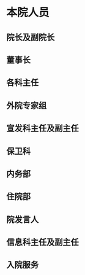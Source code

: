 # 本院人员

<script setup>
import { VPTeamMembers } from 'vitepress/theme'

// 院长及副院长
const 院长及副院长 = [
  {
    avatar: '/01.jpg',
    name: '汝可知jr',
    title: '院长',
  },
  {
    avatar: '/02.jpg',
    name: '阿斯托洛吉斯•德丽莎•梅姬斯图斯',
    title: '副院长',
  },
]

// 董事长
const 董事长 = [
  {
    avatar: '/01.jpg',
    name: '汝可知jr',
  },
  {
    avatar: '/03.jpg',
    name: '卜粟粟～',
  },
  {
    avatar: '/04.jpg',
    name: '纳西妲',
  },
  {
    avatar: '/05.jpg',
    name: 'P·A·I·M·O·N',
  },
]

// 各科主任
const 各科主任 = [
  { avatar: '/03.jpg', name: '卜粟粟～', title: '戒网瘾科主任' },
  { avatar: '/06.jpg', name: '云生', title: '精神与危重症科主任' },
  { avatar: '/07.jpg', name: '帕姆爱邦布', title: '生物解剖科主任' },
  { avatar: '/08.jpg', name: '不是星的星', title: '急诊主任' },
  { avatar: '/09.jpg', name: '群…琴师，时不时…出来弹…琴', title: '中医主任' },
  { avatar: '/10.jpg', name: '神话筱樱', title: '心理科主任' },
  { avatar: '/11.jpg', name: '泪殇', title: '外科主任' },
  { avatar: '/12.jpg', name: '纳西妲', title: '儿科主任' },
  { avatar: '/13.jpg', name: '玛卡巴卡', title: '麻醉科主任' },
  { avatar: '/14.jpg', name: 'CR400BF-GZ-5204', title: '神经科主任' },
  { avatar: '/15.jpg', name: '汝可知然', title: '骨科主任' },
  { avatar: '/16.jpg', name: 'Fairy (群猫猫) ', title: '脑科主任' },
  { avatar: '/26.jpg', name: '梦之蓝 ', title: '眼科主任' },
]

// 外院专家组
const 外院专家组 = [
  {
    avatar: '/05.jpg',
    name: 'P·A·I·M·O·N',
    title: '主任',
  },
]

// 宣发科主任及副主任
const 宣发科主任及副主任 = [
  {
    avatar: '/17.jpg',
    name: '格蕾修「记者」',
    title: '主任',
  },
  {
    avatar: '/18.jpg',
    name: '爱发电的小电鳗 Man',
    title: '副主任',
  },
]

// 保卫科人员
const 保卫科 = [
  {
    avatar: '/19.jpg',
    name: '名侦探柯北',
    title: '队长',
  },
]

// 内务部
const 内务部 = [
  {
    avatar: '/25.jpg',
    name: '猫娘老祖',
    title: '部长',
  },
]

// 住院部
const 住院部 = [
  {
    avatar: '/24.jpg',
    name: '南山无梅落',
    title: '主任',
  },
]

// 院发言人
const 院发言人 = [
  {
    avatar: '/20.jpg',
    name: 'HJURTYwww',
    title: '发言人',
  },
]

// 信息科主任及副主任
const 信息科主任及副主任 = [
  {
    avatar: '/21.jpg',
    name: '流云 澄',
    title: '主任',
  },
  {
    avatar: '/22.jpg',
    name: 'Zhaozhao',
    title: '副主任',
  },
]

// 入院服务
const 入院服务 = [
  {
    avatar: '/23.jpg',
    name: 'K·A·Z·U·H·A',
    title: '服务人员',
  },
]
</script>

## 院长及副院长
<VPTeamMembers size="small" :members="院长及副院长" />

## 董事长
<VPTeamMembers size="small" :members="董事长" />

## 各科主任
<VPTeamMembers size="small" :members="各科主任" />

## 外院专家组
<VPTeamMembers size="small" :members="外院专家组" />

## 宣发科主任及副主任
<VPTeamMembers size="small" :members="宣发科主任及副主任" />

## 保卫科
<VPTeamMembers size="small" :members="保卫科" />

## 内务部
<VPTeamMembers size="small" :members="内务部" />

## 住院部
<VPTeamMembers size="small" :members="住院部" />

## 院发言人
<VPTeamMembers size="small" :members="院发言人" />

## 信息科主任及副主任
<VPTeamMembers size="small" :members="信息科主任及副主任" />

## 入院服务
<VPTeamMembers size="small" :members="入院服务" />
